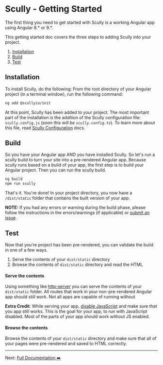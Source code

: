 # Scully - Getting Started

The first thing you need to get started with Scully is a working Angular app using Angular 8.* or 9.*.

This getting started doc covers the three steps to adding Scully into your project. 

1. [Installation](#installation)
2. [Build](#build)
3. [Test](#test) 


## Installation
To install Scully, do the following: From the root directory of your Angular project (in a terminal window), run the following command: 
```bash
ng add @scullyio/init
```

At this point, Scully has been added to your project. The most important part of the installation is the addition of the
Scully configuration file: `scully.config.js` (_soon this will be `scully.config.ts`_). To learn more about this file, 
read [Scully Configuration](scully-configuration.md) docs. 

## Build

So you have your Angular app AND you have installed Scully. So let's run a scully build to turn your site into a
pre-rendered Angular app. Because scully runs based on a build of your app, the first step is to build your Angular 
project. Then you can run the scully build. 

```bash
ng build
npm run scully
```

That's it. You're done! In your project directory, you now have a `/dist/static` folder that contains the built version 
of your app. 

__NOTE:__ If you had any errors or warning during the build phase, please follow the instructions in the errors/warnings
(if applicable) or [submit an issue](issues). 

## Test

Now that you're project has been pre-rendered, you can validate the build in one of a few ways. 

1. Serve the contents of your `dist/static` directory
2. Browse the contents of `dist/static` directory and read the HTML

#### Serve the contents

Using something like [http-server](https://www.npmjs.com/package/http-server) you can serve the contents of your 
`dist/static` folder. All routes that work in your non-pre-rendered Angular app should still work. Not all apps are 
capable of running without  

__Extra Credit__: While serving your app, [disable JavaScript](https://developers.google.com/web/tools/chrome-devtools/javascript/disable) 
and make sure that you app still works. This is the goal for your app, to run with JavaScript disabled. Most of the 
parts of your app should work without JS enabled. 

#### Browse the contents

Browse the contents of your `dist/static` directory and make sure that all of your pages were pre-rendered and saved to 
HTML correctly. 


---
Next: [Full Documentation ➡️](scully.md)
